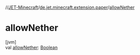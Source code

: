 //[JET-Minecraft](../../index.md)/[de.jet.minecraft.extension.paper](index.md)/[allowNether](allow-nether.md)

# allowNether

[jvm]\
val [allowNether](allow-nether.md): [Boolean](https://kotlinlang.org/api/latest/jvm/stdlib/kotlin/-boolean/index.html)
